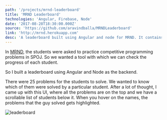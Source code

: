 ```yaml
---
path: '/projects/mrnd-leaderboard'
title: 'MRND Leaderboard'
technologies: 'Angular, Firebase, Node'
date: '2017-08-28T18:30:00.000Z'
source: 'https://github.com/aravindballa/MRNDLeaderboard'
link: 'http://mrnd.herokuapp.com'
desc: 'A leaderboard built using Angular and node for MRND. It contains the stats of the students and their progress on SPOJ problems.'
---
```


In [MRND](http://missionrnd.com), the students were asked to practice competitive programming problems in SPOJ. So we wanted a tool with which we can check the progress of each student.

So I built a leaderboard using Angular and Node as the backend.

There were 25 problems for the students to solve. We wanted to know which of them were solved by a particular student. After a lot of thought, I came up with this UI, where all the problems are on the top and we have a scrollable list of students below it. When you hover on the names, the problems that the guy solved gets highlighted.

![leaderboard](https://preview.ibb.co/bz8Q6G/Screen_Shot_2017_10_15_at_2_50_35_PM.png)
